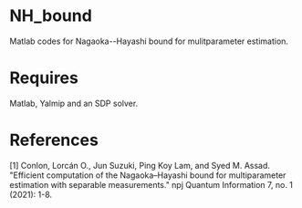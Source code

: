 # NH_bound
Matlab codes for Nagaoka--Hayashi bound for mulitparameter estimation.

# Requires
Matlab, Yalmip and an SDP solver.

# References
[1] Conlon, Lorcán O., Jun Suzuki, Ping Koy Lam, and Syed M. Assad. "Efficient computation of the Nagaoka–Hayashi bound for multiparameter estimation with separable measurements." npj Quantum Information 7, no. 1 (2021): 1-8.

